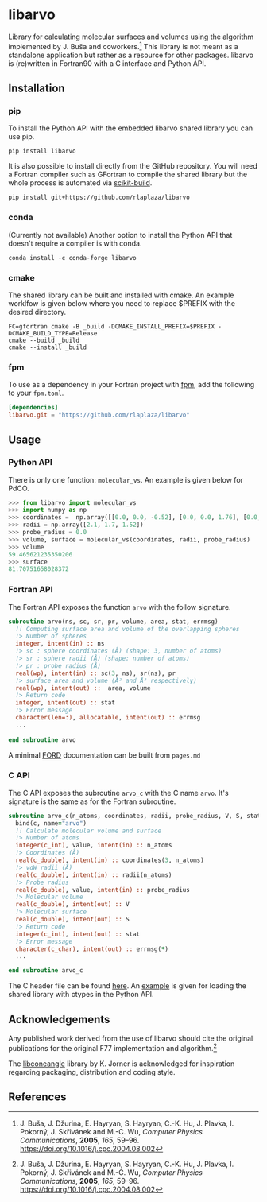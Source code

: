 # libarvo

Library for calculating molecular surfaces and volumes using the algorithm implemented by J. Buša and coworkers.[^1] This library is not meant as a standalone application but rather as a resource for other packages. libarvo is (re)written in Fortran90 with a C interface and Python API.

## Installation

### pip

To install the Python API with the embedded libarvo shared library you can use pip.

```shell
pip install libarvo
```

It is also possible to install directly from the GitHub repository.
You will need a Fortran compiler such as GFortran to compile the shared library but the whole process is automated via [scikit-build](https://github.com/scikit-build/scikit-build).

```shell
pip install git+https://github.com/rlaplaza/libarvo
```

### conda

(Currently not available) Another option to install the Python API that doesn't require a compiler is with conda.

```shell
conda install -c conda-forge libarvo
```

### cmake

The shared library can be built and installed with cmake. An example worklfow is given below where you need to replace $PREFIX with the desired directory.

```shell
FC=gfortran cmake -B _build -DCMAKE_INSTALL_PREFIX=$PREFIX -DCMAKE_BUILD_TYPE=Release
cmake --build _build
cmake --install _build
```

### fpm

To use as a dependency in your Fortran project with [fpm](https://github.com/fortran-lang/fpm), add the following to your `fpm.toml`.

```toml
[dependencies]
libarvo.git = "https://github.com/rlaplaza/libarvo"
```

## Usage

### Python API

There is only one function: `molecular_vs`. An example is given below for PdCO.

```python
>>> from libarvo import molecular_vs
>>> import numpy as np
>>> coordinates =  np.array([[0.0, 0.0, -0.52], [0.0, 0.0, 1.76], [0.0, 0.0, 2.86]])
>>> radii = np.array([2.1, 1.7, 1.52])
>>> probe_radius = 0.0
>>> volume, surface = molecular_vs(coordinates, radii, probe_radius)
>>> volume
59.465621235350206
>>> surface
81.70751658028372
```

### Fortran API

The Fortran API exposes the function `arvo` with the follow signature.

```fortran
subroutine arvo(ns, sc, sr, pr, volume, area, stat, errmsg)
  !! Computing surface area and volume of the overlapping spheres
  !> Number of spheres
  integer, intent(in) :: ns
  !> sc : sphere coordinates (Å) (shape: 3, number of atoms)
  !> sr : sphere radii (Å) (shape: number of atoms)
  !> pr : probe radius (Å)
  real(wp), intent(in) :: sc(3, ns), sr(ns), pr
  !> surface area and volume (Å² and Å³ respectively) 
  real(wp), intent(out) ::  area, volume
  !> Return code
  integer, intent(out) :: stat
  !> Error message
  character(len=:), allocatable, intent(out) :: errmsg
  ...
  
end subroutine arvo
```

A minimal [FORD](https://github.com/Fortran-FOSS-Programmers/ford) documentation can be built from `pages.md`

### C API

The C API exposes the subroutine `arvo_c` with the C name `arvo`. It's signature is the same as for the Fortran subroutine. 

```fortran
subroutine arvo_c(n_atoms, coordinates, radii, probe_radius, V, S, stat, errmsg) &
  bind(c, name="arvo")
  !! Calculate molecular volume and surface
  !> Number of atoms
  integer(c_int), value, intent(in) :: n_atoms
  !> Coordinates (Å)
  real(c_double), intent(in) :: coordinates(3, n_atoms)
  !> vdW radii (Å)
  real(c_double), intent(in) :: radii(n_atoms)
  !> Probe radius
  real(c_double), value, intent(in) :: probe_radius
  !> Molecular volume
  real(c_double), intent(out) :: V
  !> Molecular surface
  real(c_double), intent(out) :: S
  !> Return code
  integer(c_int), intent(out) :: stat
  !> Error message
  character(c_char), intent(out) :: errmsg(*)
  ...

end subroutine arvo_c
```

The C header file can be found [here](include/arvo.h). An [example](libarvo/lib.py) is given for loading the shared library with ctypes in the Python API.

## Acknowledgements

Any published work derived from the use of libarvo should cite the original publications for the original F77 implementation and algorithm.[^1]

The [libconeangle](https://github.com/kjelljorner/libconeangle) library by K. Jorner is acknowledged for inspiration regarding packaging, distribution and coding style. 

## References

[^1]: J. Buša, J. Džurina, E. Hayryan, S. Hayryan, C.-K. Hu, J. Plavka, I. Pokorný, J. Skřivánek and M.-C. Wu, *Computer Physics Communications*, **2005**, *165*, 59–96. https://doi.org/10.1016/j.cpc.2004.08.002

